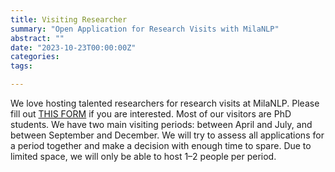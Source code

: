 ```yaml
---
title: Visiting Researcher
summary: "Open Application for Research Visits with MilaNLP"
abstract: ""
date: "2023-10-23T00:00:00Z"
categories:
tags:

---
```


We love hosting talented researchers for research visits at MilaNLP.
Please fill out [THIS FORM](https://forms.gle/UVJY5QZm48H1fFZD8) if you are interested.
Most of our visitors are PhD students.
We have two main visiting periods: between April and July, and between September and December.
We will try to assess all applications for a period together and make a decision with enough time to spare.
Due to limited space, we will only be able to host 1–2 people per period.